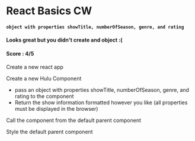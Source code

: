 # React Basics CW
#### `object with properties showTitle, numberOfSeason, genre, and rating`
#### Looks great but you didn't create and object :(
#### Score : 4/5
Create a new react app

Create a new Hulu Component
* pass an object with properties showTitle, numberOfSeason, genre, and rating to the component 
* Return the show information formatted however you like (all properties must be displayed in the browser)

Call the component from the default parent component

Style the default parent component